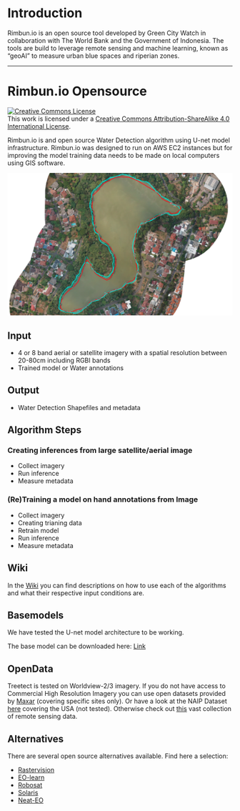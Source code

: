 
# Introduction

Rimbun.io is an open source tool developed by Green City Watch in collaboration with The World Bank and the Government of Indonesia. The tools are build to leverage remote sensing and machine learning, known as “geoAI” to measure urban blue spaces and riperian zones.

***

# Rimbun.io Opensource

<a rel="license" href="http://creativecommons.org/licenses/by-sa/4.0/"><img alt="Creative Commons License" style="border-width:0" src="https://i.creativecommons.org/l/by-sa/4.0/88x31.png" /></a><br />This work is licensed under a <a rel="license" href="http://creativecommons.org/licenses/by-sa/4.0/">Creative Commons Attribution-ShareAlike 4.0 International License</a>.

Rimbun.io is and open source Water Detection algorithm using U-net model infrastructure. 
Rimbun.io was designed to run on AWS EC2 instances but for improving the model training data needs to be made on local computers using GIS software.

![image](https://github.com/krakchris/rimbun.io/blob/master/img/lake_example.png)


## Input
* 4 or 8 band aerial or satellite imagery with a spatial resolution between 20-80cm including RGBI bands
* Trained model or Water annotations

## Output
* Water Detection Shapefiles and metadata

## Algorithm Steps
### Creating inferences from large satellite/aerial image

* Collect imagery
* Run inference
* Measure metadata


### (Re)Training a model on hand annotations from Image

* Collect imagery
* Creating trianing data
* Retrain model
* Run inference
* Measure metadata

## Wiki
In the [Wiki](https://github.com/krakchris/rimbun.io/wiki) you can find descriptions on how to use each of the algorithms and what their respective input conditions are.

## Basemodels
We have tested the U-net model architecture to be working.  

The base model can be downloaded here: [Link](www.greencitywatch.com)

## OpenData
Treetect is tested on Worldview-2/3 imagery.
If you do not have access to Commercial High Resolution Imagery you can use open datasets provided by [Maxar](https://www.maxar.com/open-data) (covering specific sites only). Or have a look at the NAIP Dataset [here](https://azure.microsoft.com/en-us/services/open-datasets/catalog/naip/) covering the USA (not tested). Otherwise check out [this](https://zhangbin0917.github.io/2018/06/12/%E9%81%A5%E6%84%9F%E6%95%B0%E6%8D%AE%E9%9B%86/) vast collection of remote sensing data.  

## Alternatives
There are several open source alternatives available. Find here a selection:
- [Rastervision](https://github.com/azavea/raster-vision)
- [EO-learn](https://github.com/sentinel-hub/eo-learn)
- [Robosat](https://github.com/mapbox/robosat)
- [Solaris](https://github.com/cosmiq/solaris)
- [Neat-EO](https://archive.fosdem.org/2020/schedule/event/robosat_pink_deep_learning_computer_vision_patterns_extraction_at_scale/)
